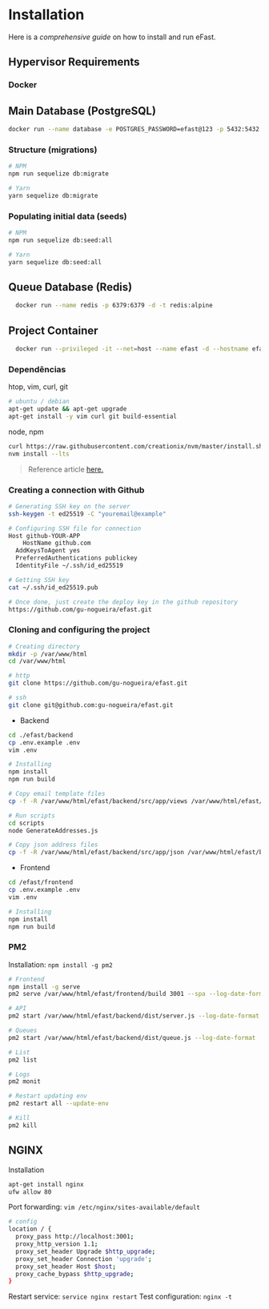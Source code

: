 # Installation

Here is a *comprehensive guide* on how to install and run eFast.

## Hypervisor Requirements

### Docker

## Main Database (PostgreSQL)

```bash
docker run --name database -e POSTGRES_PASSWORD=efast@123 -p 5432:5432 -d postgres
```

### Structure (migrations)

```bash
# NPM
npm run sequelize db:migrate

# Yarn
yarn sequelize db:migrate
```

### Populating initial data (seeds)

```bash
# NPM
npm run sequelize db:seed:all

# Yarn
yarn sequelize db:seed:all
```

## Queue Database (Redis)

```bash
  docker run --name redis -p 6379:6379 -d -t redis:alpine
```

## Project Container

```bash
  docker run --privileged -it --net=host --name efast -d --hostname efast ubuntu:20.04
```

### Dependências

htop, vim, curl, git

```bash
# ubuntu / debian
apt-get update && apt-get upgrade
apt-get install -y vim curl git build-essential
```

node, npm

```bash
curl https://raw.githubusercontent.com/creationix/nvm/master/install.sh | bash
nvm install --lts
```

> Reference article [here.](https://dylancastillo.co/how-to-use-github-deploy-keys/#:~:text=Create%20a%20Deploy%20Key%20on%20GitHub,-First%2C%20copy%20the&text=Click%20on%20Settings%2C%20select%20Deploy,click%20on%20Add%20deploy%20key.&text=Copy%20the%20key%20in%20the,repository%20using%20the%20deploy%20key.)

### Creating a connection with Github

```bash
# Generating SSH key on the server
ssh-keygen -t ed25519 -C "youremail@example"

# Configuring SSH file for connection
Host github-YOUR-APP
	HostName github.com
  AddKeysToAgent yes
  PreferredAuthentications publickey
  IdentityFile ~/.ssh/id_ed25519

# Getting SSH key
cat ~/.ssh/id_ed25519.pub

# Once done, just create the deploy key in the github repository
https://github.com/gu-nogueira/efast.git
```

### Cloning and configuring the project

```bash
# Creating directory
mkdir -p /var/www/html
cd /var/www/html

# http
git clone https://github.com/gu-nogueira/efast.git

# ssh
git clone git@github.com:gu-nogueira/efast.git
```

- Backend

```bash
cd ./efast/backend
cp .env.example .env
vim .env

# Installing
npm install
npm run build

# Copy email template files
cp -f -R /var/www/html/efast/backend/src/app/views /var/www/html/efast/backend/dist/app

# Run scripts
cd scripts
node GenerateAddresses.js

# Copy json address files
cp -f -R /var/www/html/efast/backend/src/app/json /var/www/html/efast/backend/dist/app
```

- Frontend

```bash
cd /efast/frontend
cp .env.example .env
vim .env

# Installing
npm install
npm run build
```

### PM2

Installation: `npm install -g pm2`

```bash
# Frontend
npm install -g serve
pm2 serve /var/www/html/efast/frontend/build 3001 --spa --log-date-format 'DD-MM HH:mm:ss'

# API
pm2 start /var/www/html/efast/backend/dist/server.js --log-date-format 'DD-MM HH:mm:ss'

# Queues
pm2 start /var/www/html/efast/backend/dist/queue.js --log-date-format 'DD-MM HH:mm:ss'

# List
pm2 list

# Logs
pm2 monit

# Restart updating env
pm2 restart all --update-env

# Kill
pm2 kill
```

## NGINX

Installation

```bash
apt-get install nginx
ufw allow 80
```

Port forwarding: `vim /etc/nginx/sites-available/default`

```bash
# config
location / {
  proxy_pass http://localhost:3001;
  proxy_http_version 1.1;
  proxy_set_header Upgrade $http_upgrade;
  proxy_set_header Connection 'upgrade';
  proxy_set_header Host $host;
  proxy_cache_bypass $http_upgrade;
}
```

Restart service: `service nginx restart`
Test configuration: `nginx -t`
